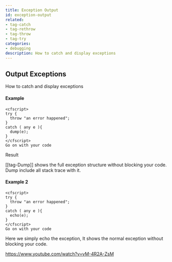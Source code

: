 ```yaml
---
title: Exception Output
id: exception-output
related:
- tag-catch
- tag-rethrow
- tag-throw
- tag-try
categories:
- debugging
description: How to catch and display exceptions
---
```


## Output Exceptions ##
How to catch and display exceptions

#### Example ####

```lucee
<cfscript>
try {
  throw "an error happened";
}
catch ( any e ){
  dump(e);
}
</cfscript>
Go on with your code
```

Result

[[tag-Dump]] shows the full exception structure without blocking your code. Dump include all stack trace with it.

#### Example 2 ####

```lucee
<cfscript>
try {
  throw "an error happened";
}
catch ( any e ){
  echo(e);
}
</cfscript>
Go on with your code
```

Here we simply echo the exception, It shows the normal exception without blocking your code.

<https://www.youtube.com/watch?v=vM-4R2A-ZsM>
